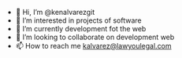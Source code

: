 - 👋 Hi, I’m @kenalvarezgit
- 👀 I’m interested in projects of software
- 🌱 I’m currently development fot the web
- 💞️ I’m looking to collaborate on development web
- 📫 How to reach me kalvarez@lawyoulegal.com

<!---
kenalvarezgit/kenalvarezgit is a ✨ special ✨ repository because its `README.md` (this file) appears on your GitHub profile.
You can click the Preview link to take a look at your changes.
--->
